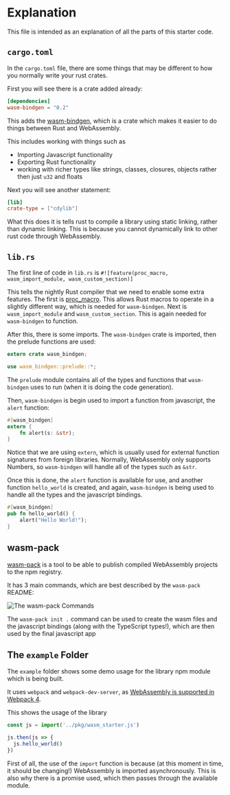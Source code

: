# Explanation

This file is intended as an explanation of all the parts of this starter code.

## `cargo.toml`

In the `cargo.toml` file, there are some things that may be different to how you normally write your rust crates.

First you will see there is a crate added already:

```toml
[dependencies]
wasm-bindgen = "0.2"
```

This adds the [wasm-bindgen](https://github.com/rustwasm/wasm-bindgen/), which is a crate which makes it easier to do things between Rust and WebAssembly.

This includes working with things such as 

* Importing Javascript functionality
* Exporting Rust functionality
* working with richer types like strings, classes, closures, objects rather then just `u32` and floats


Next you will see another statement:

```toml
[lib]
crate-type = ["cdylib"]
```

What this does it is tells rust to compile a library using static linking, rather than dynamic linking. 
This is because you cannot dynamically link to other rust code through WebAssembly.

## `lib.rs`

The first line of code in `lib.rs` is 
`#![feature(proc_macro, wasm_import_module, wasm_custom_section)]`

This tells the nightly Rust compiler that we need to enable some extra features. 
The first is [proc_macro](https://github.com/rust-lang/rust/blob/master/src/doc/unstable-book/src/language-features/proc-macro.md). 
This allows Rust macros to operate in a slightly different way, which is needed for `wasm-bindgen`.
Next is `wasm_import_module` and `wasm_custom_section`. This is again needed for `wasm-bindgen` to function.

After this, there is some imports.
The `wasm-bindgen` crate is imported, then the prelude functions are used:

```rust
extern crate wasm_bindgen;

use wasm_bindgen::prelude::*;
```

The `prelude` module contains all of the types and functions that `wasm-bindgen` uses
to run (when it is doing the code generation).

Then, `wasm-bindgen` is begin used to import a function from javascript, the `alert` function:

```rust
#[wasm_bindgen]
extern {
    fn alert(s: &str);
}
```

Notice that we are using `extern`, which is usually used for external function signatures
from foreign libraries.
Normally, WebAssembly only supports Numbers, so `wasm-bindgen` will handle all of the
types such as `&str`.

Once this is done, the `alert` function is available for use, and another function `hello_world` is created, and again, `wasm-bindgen` is being used to handle all the
types and the javascript bindings.

```rust
#[wasm_bindgen]
pub fn hello_world() {
    alert("Hello World!");
}
```

## wasm-pack

[wasm-pack](https://github.com/ashleygwilliams/wasm-pack) is a tool to be able to publish compiled WebAssembly projects to the npm registry. 

It has 3 main commands, which are best described by the `wasm-pack` README:

![The wasm-pack Commands](https://i.imgur.com/CACWwL3.png)

The `wasm-pack init .` command can be used to create the wasm files and the javascript bindings (along with the TypeScript types!), which are then used by the final javascript app

## The `example` Folder

The `example` folder shows some demo usage for the library npm module which is being built.

It uses `webpack` and `webpack-dev-server`, as [WebAssembly is supported in Webpack 4](https://medium.com/webpack/webpack-4-released-today-6cdb994702d4).

This shows the usage of the library

```javascript
const js = import('../pkg/wasm_starter.js')

js.then(js => {
  js.hello_world()
})
```

First of all, the use of the `import` function is because (at this moment in time, it should be changing!) WebAssembly is imported asynchronously. This is also why there is a promise used, which then passes through the available module.